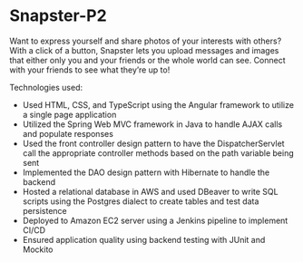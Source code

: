 # Snapster-P2
Want to express yourself and share photos of your interests with others? With a click of a button, Snapster lets you upload messages and images that either only you and your friends or the 
whole world can see. Connect with your friends to see what they’re up to!

Technologies used:
* Used HTML, CSS, and TypeScript using the Angular framework to utilize a single page application 
* Utilized the Spring Web MVC framework in Java to handle AJAX calls and populate responses
* Used the front controller design pattern to have the DispatcherServlet call the appropriate controller methods based on the path variable being sent
* Implemented the DAO design pattern with Hibernate to handle the backend
* Hosted a relational database in AWS and used DBeaver to write SQL scripts using the Postgres dialect to create tables and test data persistence
* Deployed to Amazon EC2 server using a Jenkins pipeline to implement CI/CD
* Ensured application quality using backend testing with JUnit and Mockito

